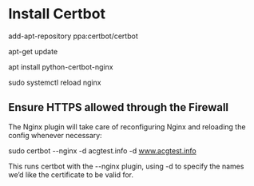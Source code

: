 # Install Certbot

add-apt-repository ppa:certbot/certbot

apt-get update

apt install python-certbot-nginx

sudo systemctl reload nginx

## Ensure HTTPS allowed through the Firewall

The Nginx plugin will take care of reconfiguring Nginx and reloading the config whenever necessary:

sudo certbot --nginx -d acgtest.info -d www.acgtest.info

This runs certbot with the --nginx plugin, using -d to specify the names we’d like the certificate to be valid for.
